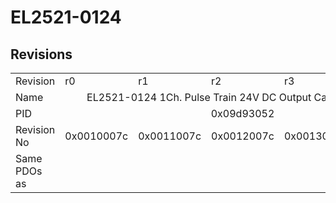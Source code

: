 # EL2521-0124

## Revisions
<table>
<tr>
<td>Revision</td>
<td>r0</td>
<td>r1</td>
<td>r2</td>
<td>r3</td>
<td>r4</td>
</tr>
<tr>
<td>Name</td>
<td colspan=5 align="center">EL2521-0124 1Ch. Pulse Train 24V DC Output Capture/Compare</td>
</tr>
<tr>
<td>PID</td>
<td colspan=5 align="center">0x09d93052</td>
</tr>
<tr>
<td>Revision No</td>
<td>0x0010007c</td>
<td>0x0011007c</td>
<td>0x0012007c</td>
<td>0x0013007c</td>
<td>0x0014007c</td>
</tr>
<tr>
<td>Same PDOs as</td>
<td colspan=5 align="center"></td>
</tr>
</table>

